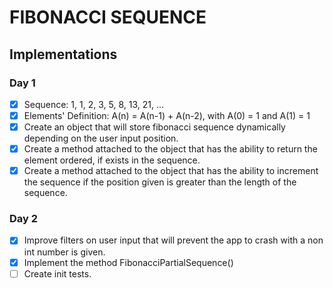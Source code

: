 # FIBONACCI SEQUENCE

## Implementations

### Day 1
* [x] Sequence: 1, 1, 2, 3, 5, 8, 13, 21, ...
* [x] Elements' Definition: A(n) = A(n-1) + A(n-2), with A(0) = 1 and A(1) = 1
* [x] Create an object that will store fibonacci sequence dynamically depending on the user input position.
* [x] Create a method attached to the object that has the ability to return the element ordered, if exists in the sequence.
* [x] Create a method attached to the object that has the ability to increment the sequence if the position given is greater than the length of the sequence.

### Day 2
* [x] Improve filters on user input that will prevent the app to crash with a non int number is given.
* [x] Implement the method FibonacciPartialSequence()
* [ ] Create init tests.